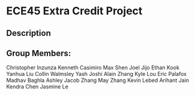 # ECE45 Extra Credit Project

## Description

## Group Members:

Christopher Inzunza 
Kenneth Casimiro
Max Shen
Joel Jijo
Ethan Kook
Yanhua Liu
Collin Walmsley
Yash Joshi
Alain Zhang
Kyle Lou
Eric Palafox
Madhav Baghla
Ashley
Jacob Zhang
May Zhang
Kevin Lebed
Arihant Jain
Kendra Chen
Jasmine Le

